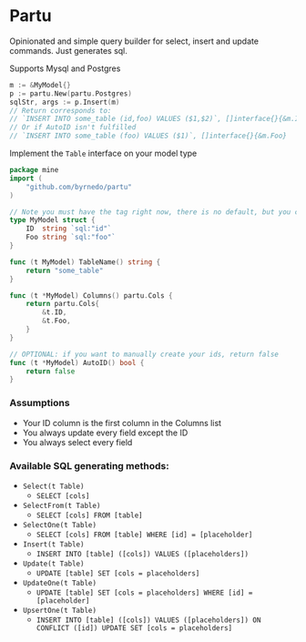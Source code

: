 # Partu

Opinionated and simple query builder for select, insert and update commands.
Just generates sql.

Supports Mysql and Postgres

```go
m := &MyModel{}
p := partu.New(partu.Postgres)
sqlStr, args := p.Insert(m)
// Return corresponds to:
// `INSERT INTO some_table (id,foo) VALUES ($1,$2)`, []interface{}{&m.ID, &m.Foo}
// Or if AutoID isn't fulfilled
// `INSERT INTO some_table (foo) VALUES ($1)`, []interface{}{&m.Foo}
```


Implement the `Table` interface on your model type
```go
package mine
import (
    "github.com/byrnedo/partu"
)

// Note you must have the tag right now, there is no default, but you can override it with `SetTag`
type MyModel struct {
    ID  string `sql:"id"`
    Foo string `sql:"foo"`
}

func (t MyModel) TableName() string {
    return "some_table"
}

func (t *MyModel) Columns() partu.Cols {
    return partu.Cols{
        &t.ID,
        &t.Foo,
    }
}

// OPTIONAL: if you want to manually create your ids, return false
func (t *MyModel) AutoID() bool {
    return false
}
```



### Assumptions

- Your ID column is the first column in the Columns list
- You always update every field except the ID 
- You always select every field


### Available SQL generating methods:

- `Select(t Table)`     
    - `SELECT [cols]`
- `SelectFrom(t Table)`
    - `SELECT [cols] FROM [table]`
- `SelectOne(t Table)`
    - `SELECT [cols] FROM [table] WHERE [id] = [placeholder]`
- `Insert(t Table)`
    - `INSERT INTO [table] ([cols]) VALUES ([placeholders])`
- `Update(t Table)`
    - `UPDATE [table] SET [cols = placeholders]`
- `UpdateOne(t Table)`
    - `UPDATE [table] SET [cols = placeholders] WHERE [id] = [placeholder]`
- `UpsertOne(t Table)`
    - `INSERT INTO [table] ([cols]) VALUES ([placeholders]) ON CONFLICT ([id]) UPDATE SET [cols = placeholders]`

